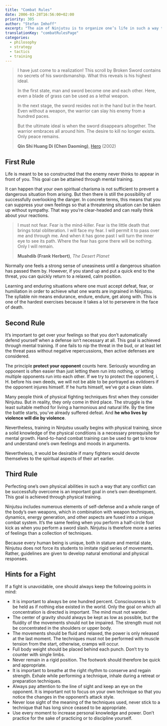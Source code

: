 ```yaml
---
title: "Combat Rules"
date: 2006-03-28T16:56:00+02:00
priority: 305
author: "Stefan Imhoff"
excerpt: "The aim of Ninjutsu is to organize one’s life in such a way that conflict situations do not arise in the first place, since fighting is only the last resort in resolving a conflict."
translationKey: "combatRulesPage"
categories:
  - philosophy
  - strategy
  - tactics
  - training
---
```


> I have just come to a realization! This scroll by Broken Sword contains no secrets of his swordsmanship. What this reveals is his highest ideal.
>
> In the first state, man and sword become one and each other. Here, even a blade of grass can be used as a lethal weapon.
>
> In the next stage, the sword resides not in the hand but in the heart. Even without a weapon, the warrior can slay his enemy from a hundred paces.
>
> But the ultimate ideal is when the sword disappears altogether. The warrior embraces all around him. The desire to kill no longer exists. Only peace remains.
>
> **Qin Shi Huang Di (Chen Daoming)**, [Hero](https://www.themoviedb.org/movie/79) (2002)

## First Rule

Life is meant to be so constructed that the enemy never thinks to appear in front of you. This goal can be attained through mental training.

It can happen that your own spiritual charisma is not sufficient to prevent a dangerous situation from arising. But then there is still the possibility of successfully overlooking the danger. In concrete terms, this means that you can suppress your own feelings so that a threatening situation can be taken up without sympathy. That way you’re clear-headed and can really think about your reactions.

> I must not fear. Fear is the mind-killer. Fear is the little death that brings total obliteration. I will face my fear. I will permit it to pass over me and through me. And when it has gone past I will turn the inner eye to see its path. Where the fear has gone there will be nothing. Only I will remain.
>
> **Muahdib (Frank Herbert)**, _The Desert Planet_

Normally one feels a strong sense of uneasiness until a dangerous situation has passed them by. However, if you stand up and put a quick end to the threat, you can quickly return to a relaxed, calm position.

Learning and enduring situations where one must accept defeat, fear, or humiliation in order to achieve what one wants are ingrained in Ninjutsu. The syllable _nin_ means endurance, endure, endure, get along with. This is one of the hardest exercises because it takes a lot to persevere in the face of death.

## Second Rule

It’s important to get over your feelings so that you don’t automatically defend yourself when a defense isn’t necessary at all. This goal is achieved through mental training. If one fails to nip the threat in the bud, or at least let the threat pass without negative repercussions, then active defenses are considered.

The principle **protect your opponent** counts here. Seriously wounding an opponent is often easier than just letting them run into nothing, or letting multiple opponents run into each other. If we try to protect the opponent, i. H. before his own deeds, we will not be able to be portrayed as evildoers if the opponent injures himself. If he hurts himself, we’ve got a clean slate.

Many people think of physical fighting techniques first when they consider Ninjutsu. But in reality, they only come in third place. The struggle is the least suitable method for living a harmonious and natural life. By the time the battle starts, you’ve already suffered defeat. And **he who lives by violence will die by violence**.

Nevertheless, training in Ninjutsu usually begins with physical training, since a solid knowledge of the physical conditions is a necessary prerequisite for mental growth. Hand-to-hand combat training can be used to get to know and understand one’s own feelings and moods in arguments.

Nevertheless, it would be desirable if many fighters would devote themselves to the spiritual aspects of their art earlier.

## Third Rule

Perfecting one’s own physical abilities in such a way that any conflict can be successfully overcome is an important goal in one’s own development. This goal is achieved through physical training.

Ninjutsu includes numerous elements of self-defense and a whole range of the body’s own weapons, which in combination with weapon techniques, dynamics, energy generation, and other aspects are fused into a unique combat system. It’s the same feeling when you perform a half-circle foot kick as when you perform a sword slash. Ninjutsu is therefore more a series of feelings than a collection of techniques.

Because every human being is unique, both in stature and mental state, Ninjutsu does not force its students to imitate rigid series of movements. Rather, guidelines are given to develop natural emotional and physical responses.

## Hints for a Fight

If a fight is unavoidable, one should always keep the following points in mind:

- It is important to always be one hundred percent. Consciousness is to be held as if nothing else existed in the world. Only the goal on which all concentration is directed is important. The mind must not wander.
- The center of gravity should always be kept as low as possible, but the fluidity of the movements should not be impaired. The strength must not be concentrated in the shoulders or upper body.
- The movements should be fluid and relaxed, the power is only released at the last moment. The techniques must not be performed with muscle tension from the start, otherwise, cramps will occur.
- Full body weight should be placed behind each punch. Don’t try to counter with single limbs.
- Never remain in a rigid position. The footwork should therefore be quick and appropriate.
- It is important to breathe at the right rhythm to conserve and regain strength. Exhale while performing a technique, inhale during a retreat or preparation techniques.
- Always pay attention to the line of sight and keep an eye on the opponent. It is important not to focus on your own technique so that you notice the changes in the opponent’s attack style.
- Never lose sight of the meaning of the techniques used, never stick to a technique that has long since ceased to be appropriate.
- Use every moment to increase personal knowledge and power. Don’t practice for the sake of practicing or to discipline yourself.
